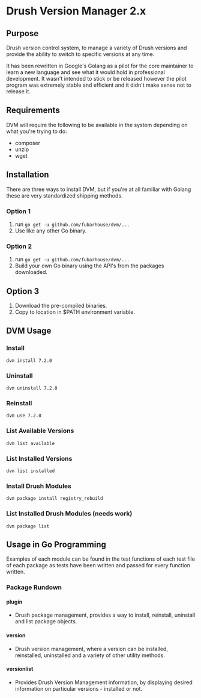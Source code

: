 # Drush Version Manager 2.x

## Purpose

Drush version control system, to manage a variety of Drush versions and provide the ability to switch to specific versions at any time.

It has been rewritten in Google's Golang as a pilot for the core maintainer to learn a new language and see what it would hold in professional development. It wasn't intended to stick or be released however the pilot program was extremely stable and efficient and it didn't make sense not to release it.

## Requirements

DVM will require the following to be available in the system depending on what you're trying to do:
* composer
* unzip
* wget

## Installation

There are three ways to install DVM, but if you're at all familiar with Golang these are very standardized shipping methods.

### Option 1
1. run `go get -u github.com/fubarhouse/dvm/...`
2. Use like any other Go binary.

### Option 2
1. run `go get -u github.com/fubarhouse/dvm/...`
2. Build your own Go binary using the API's from the packages downloaded.

## Option 3
1. Download the pre-compiled binaries.
2. Copy to location in $PATH environment variable.

## DVM Usage

### Install

`dvm install 7.2.0`

### Uninstall

`dvm uninstall 7.2.0`

### Reinstall

`dvm use 7.2.0`

### List Available Versions

`dvm list available`

### List Installed Versions

`dvm list installed`

### Install Drush Modules

`dvm package install registry_rebuild`

### List Installed Drush Modules (needs work)

`dvm package list`

## Usage in Go Programming

Examples of each module can be found in the test functions of each test file of each package as tests have been written and passed for every function written.

### Package Rundown

#### plugin
* Drush package management, provides a way to install, reinstall, uninstall and list package objects.
#### version
* Drush version management, where a version can be installed, reinstalled, uninstalled and a variety of other utility methods.
#### versionlist
* Provides Drush Version Management information, by displaying desired information on particular versions - installed or not.
